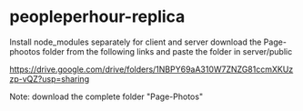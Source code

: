 # peopleperhour-replica

Install node_modules separately for client and server
download the Page-phootos folder from the following links and paste the folder in server/public

https://drive.google.com/drive/folders/1NBPY69aA310W7ZNZG81ccmXKUzzp-vQZ?usp=sharing


Note: download the complete folder "Page-Photos"
